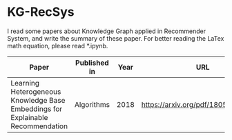 # KG-RecSys

I read some papers about Knowledge Graph applied in Recommender System, and write the summary of these paper.
For better reading the LaTex math equation, please read *.ipynb.  


| Paper | Published in | Year | URL|
|-------|--------------|------|----|
|Learning Heterogeneous Knowledge Base Embeddings for Explainable Recommendation | Algorithms | 2018 | https://arxiv.org/pdf/1805.03352.pdf |
